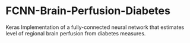 # FCNN-Brain-Perfusion-Diabetes
Keras Implementation of a fully-connected neural network that estimates level of regional brain perfusion from diabetes measures.
